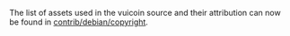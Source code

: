 The list of assets used in the vuicoin source and their attribution can now be found in [contrib/debian/copyright](../contrib/debian/copyright).
